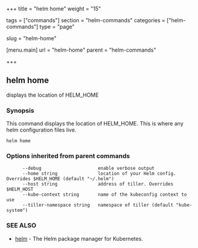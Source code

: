 +++
title = "helm home"
weight = "15"

tags = ["commands"]
section = "helm-commands"
categories = ["helm-commands"]
type = "page"

slug = "helm-home"

[menu.main]
  url = "helm-home"
  parent = "helm-commands"

+++

## helm home

displays the location of HELM_HOME

### Synopsis



This command displays the location of HELM_HOME. This is where
any helm configuration files live.


```
helm home
```

### Options inherited from parent commands

```
      --debug                     enable verbose output
      --home string               location of your Helm config. Overrides $HELM_HOME (default "~/.helm")
      --host string               address of tiller. Overrides $HELM_HOST
      --kube-context string       name of the kubeconfig context to use
      --tiller-namespace string   namespace of tiller (default "kube-system")
```

### SEE ALSO
* [helm](#helm)	 - The Helm package manager for Kubernetes.
